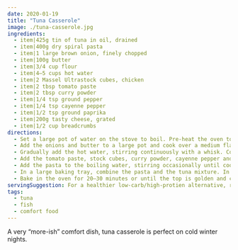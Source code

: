 ```yaml
---
date: 2020-01-19
title: "Tuna Casserole"
image: ./tuna-casserole.jpg
ingredients:
  - item|425g tin of tuna in oil, drained
  - item|400g dry spiral pasta
  - item|1 large brown onion, finely chopped
  - item|100g butter
  - item|3/4 cup flour
  - item|4–5 cups hot water
  - item|2 Massel Ultrastock cubes, chicken
  - item|2 tbsp tomato paste
  - item|2 tbsp curry powder
  - item|1/4 tsp ground pepper
  - item|1/4 tsp cayenne pepper
  - item|1/2 tsp ground paprika
  - item|200g tasty cheese, grated
  - item|1/2 cup breadcrumbs
directions:
  - Set a large pot of water on the stove to boil. Pre-heat the oven to 200 degrees (180 for fan forced).
  - Add the onions and butter to a large pot and cook over a medium flame until the onions are golden and soft. Add the flour and combine until a soft dough forms.
  - Gradually add the hot water, stirring continuously with a whisk. Continue until all of the water has been added and a medium-thick roux (basic white sauce) forms. Add more water if required.
  - Add the tomato paste, stock cubes, curry powder, cayenne pepper and ground pepper, stirring to combine. Add the tuna and stir through, breaking up the larger chunks with the whisk.
  - Add the pasta to the boiling water, stirring occasionally until cooked. Drain and set aside.
  - In a large baking tray, combine the pasta and the tuna mixture. In a separate bowl, combine the grated cheese and breadcrumbs, then sprinkle over the casserole evenly. Shake the paprika over the top evenly.
  - Bake in the oven for 20–30 minutes or until the top is golden and crunchy.
servingSuggestion: For a healthier low-carb/high-protien alternative, replace the pasta with red lentil pasta, the flour with wholemeal flour, and the breadcrumbs with polenta.
tags:
  - tuna
  - fish
  - comfort food
---
```


A very “more-ish” comfort dish, tuna casserole is perfect on cold winter nights.
